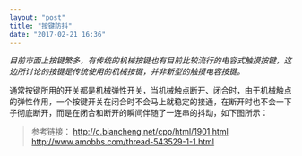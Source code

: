 ```yaml
---
layout: "post"
title: "按键防抖"
date: "2017-02-21 16:36"
---
```




*目前市面上按键繁多，有传统的机械按键也有目前比较流行的电容式触摸按键，这边所讨论的按键是传统使用的机械按键，并非新型的触摸电容按键。*

通常按键所用的开关都是机械弹性开关，当机械触点断开、闭合时，由于机械触点的弹性作用，一个按键开关在闭合时不会马上就稳定的接通，在断开时也不会一下子彻底断开，而是在闭合和断开的瞬间伴随了一连串的抖动，如下图所示：




> 参考链接：
> http://c.biancheng.net/cpp/html/1901.html
> http://www.amobbs.com/thread-543529-1-1.html
